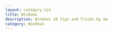 ```yaml
---
layout: category.njk
title: Windows
description: Windows 10 Tips and Tricks by me
category: Windows
---
```

